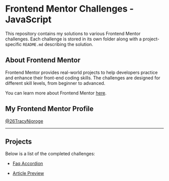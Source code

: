 # Frontend Mentor Challenges - JavaScript

This repository contains my solutions to various Frontend Mentor challenges. Each challenge is stored in its own folder along with a project-specific `README.md` describing the solution.

## About Frontend Mentor
Frontend Mentor provides real-world projects to help developers practice and enhance their front-end coding skills. The challenges are designed for different skill levels, from beginner to advanced.

You can learn more about Frontend Mentor [here](https://www.frontendmentor.io/).

## My Frontend Mentor Profile
[@26TracyNjoroge](https://www.frontendmentor.io/profile/26TracyNjoroge)

---

## Projects
Below is a list of the completed challenges:

- [Faq Accordion](https://frontend-mentor-js-faq-accordion.vercel.app/)

- [Article Preview]()

